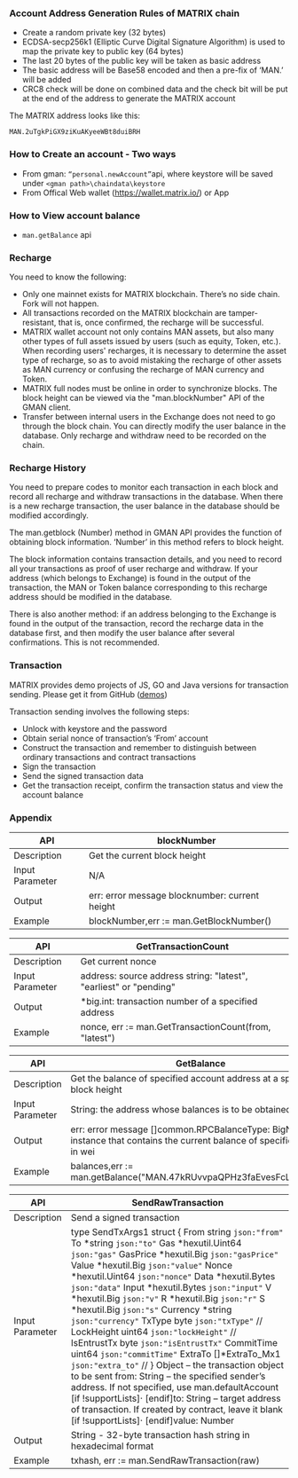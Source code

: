 
### Account Address Generation Rules of MATRIX chain

+ Create a random private key (32 bytes)
+ ECDSA-secp256k1 (Elliptic Curve Digital Signature Algorithm) is used to map the private key to public key (64 bytes)
+ The last 20 bytes of the public key will be taken as basic address
+ The basic address will be Base58 encoded and then a pre-fix of ‘MAN.’ will be added
+ CRC8 check will be done on combined data and the check bit will be put at the end of the address to generate the MATRIX account


The MATRIX address looks like this:

    MAN.2uTgkPiGX9ziKuAKyeeWBt8duiBRH 



### How to Create an account - Two ways

+ From gman: `“personal.newAccount”`api, where keystore will be saved under `<gman path>\chaindata\keystore`
+ From Offical Web wallet (https://wallet.matrix.io/) or App

### How to View account balance

+ `man.getBalance` api

### Recharge

You need to know the following:

+ Only one mainnet exists for MATRIX blockchain. There’s no side chain. Fork will not happen.
+ All transactions recorded on the MATRIX blockchain are tamper-resistant, that is, once confirmed, the recharge will be successful.
+ MATRIX wallet account not only contains MAN assets, but also many other types of full assets issued by users (such as equity, Token, etc.). When recording users' recharges, it is necessary to determine the asset type of recharge, so as to avoid mistaking the recharge of other assets as MAN currency or confusing the recharge of MAN currency and Token.
+ MATRIX full nodes must be online in order to synchronize blocks. The block height can be viewed via the "man.blockNumber" API of the GMAN client.
+ Transfer between internal users in the Exchange does not need to go through the block chain. You can directly modify the user balance in the database. Only recharge and withdraw need to be recorded on the chain.

### Recharge History
You need to prepare codes to monitor each transaction in each block and record all recharge and withdraw transactions in the database. When there is a new recharge transaction, the user balance in the database should be modified accordingly.

The man.getblock (Number) method in GMAN API provides the function of obtaining block information. ‘Number’ in this method refers to block height.

The block information contains transaction details, and you need to record all your transactions as proof of user recharge and withdraw. If your address (which belongs to Exchange) is found in the output of the transaction, the MAN or Token balance corresponding to this recharge address should be modified in the database.

There is also another method: if an address belonging to the Exchange is found in the output of the transaction, record the recharge data in the database first, and then modify the user balance after several confirmations. This is not recommended.


### Transaction 

MATRIX provides demo projects of JS, GO and Java versions for transaction sending. Please get it from GitHub ([demos](https://github.com/MatrixAINetwork/MATRIX_docs/tree/master/Developement%20Tools/Interactivecode%20lib))

Transaction sending involves the following steps:

+ Unlock with keystore and the password
+ Obtain serial nonce of transaction’s ‘From’ account
+ Construct the transaction and remember to distinguish between ordinary transactions and contract transactions
+ Sign the transaction
+ Send the signed transaction data
+ Get the transaction receipt, confirm the transaction status and view the account balance


### Appendix

| API | blockNumber |
|-----------------|-------------------------------------------------|
| Description | Get the current block height |
| Input Parameter | N/A |
| Output | err: error message  blocknumber: current height |
| Example | blockNumber,err := man.GetBlockNumber() |

| API | GetTransactionCount |
|-----------------|--------------------------------------------------------------------|
| Description | Get current nonce |
| Input Parameter | address: source address  string: "latest", "earliest" or "pending" |
| Output | *big.int: transaction number of a specified address |
| Example | nonce, err := man.GetTransactionCount(from, "latest") |

| API | GetBalance |
|-----------------|---------------------------------------------------------------------------------------------------------------------------------------------------------------------------------------|
| Description | Get the balance of specified account address at a specified block height |
| Input Parameter | String: the address whose balances is to be obtained  Number|String - （optional ）If this value is not set, use the block set by man.defaultBlock, otherwise use the specified block |
| Output | err: error message  []common.RPCBalanceType: BigNumber instance that contains the current balance of specified adder, in wei |
| Example | balances,err := man.getBalance("MAN.47kRUvvpaQPHz3faEvesFcLpdYSim") |


| API | SendRawTransaction |
|-----------------|-------------------------------------------------------------------------------------------------------------------------------------------------------------------------------------------------------------------------------------------------------------------------------------------------------------------------------------------------------------------------------------------------------------------------------------------------------------------------------------------------------------------------------------------------------------------------------------------------------------------------------------------------------------------------------------------------------------------------------------------------------------------------------------------------------------------------------------------------------------------------------------------------------------------------------------------------------------------------------------------------------------------------------------------------------------------------------------------------------------------------------------------------------------------------------------------------------------------------------------------------------------------------------------------------------------------------------------------------------------------------------------------------------------------------------------------------------------------------------------------------------------------------------------------------------------------------------------------------------------------------------------------------------------------------------------------------------------------------------------------------------------------------------------------------------------------------------------------------------------------------------------------------------------------------------------------------------------------------------------------------------------------------------------------------------------------------------------------------------------------------------------------------------------------------------------------------------------------------------------------------------------------------------------------------------------------------------------------------------------------------------------------------------------------------------------------------------------------------------------------------------------------------------------------------------------------------------------------------------------------------------------------------------------------------------------------------------------------------------------------------------------------------------------------|
| Description | Send a signed transaction |
| Input Parameter | type SendTxArgs1 struct {        From     string          `json:"from"`         To       *string         `json:"to"`         Gas      *hexutil.Uint64 `json:"gas"`          GasPrice *hexutil.Big    `json:"gasPrice"`         Value    *hexutil.Big    `json:"value"`           Nonce    *hexutil.Uint64 `json:"nonce"`           Data        *hexutil.Bytes `json:"data"`           Input       *hexutil.Bytes `json:"input"`           V           *hexutil.Big   `json:"v"`           R           *hexutil.Big   `json:"r"`           S           *hexutil.Big   `json:"s"`           Currency    *string        `json:"currency"`           TxType      byte           `json:"txType"`     //           LockHeight  uint64         `json:"lockHeight"` //           IsEntrustTx byte           `json:"isEntrustTx"`           CommitTime  uint64         `json:"commitTime"`           ExtraTo     []*ExtraTo_Mx1 `json:"extra_to"` //     }     Object – the transaction object to be sent     from: String – the specified sender’s address. If not specified, use man.defaultAccount     [if !supportLists]·           [endif]to: String – target address of transaction. If created by contract, leave it blank     [if !supportLists]·           [endif]value: Number|String|BigNumber - The amount of currency carried in the transaction, in Wei. If the transaction is created via contract, it is the initial fund     [if !supportLists]·           [endif]gas: Number|String|BigNumber - The gas used by the transaction; unused gas will be returned     [if !supportLists]·           [endif]gasPrice: Number|String|BigNumber – gas price of transaction     [if !supportLists]·           [endif]data: String – (optional) byte string containing relevant data. If created by contract, it is the code used for initialization.     [if !supportLists]·               [endif]nonce: Number - integer, using this value allows you to override your own pending transactions with the same nonce.     [if !supportLists]·           [endif]V ：signature result      [if !supportLists]·           [endif]R ：signature result      [if !supportLists]·           [endif]S ：signature result      [if !supportLists]·           [endif]Currency: type of currency     [if !supportLists]·           [endif]TxType ：transaction types (normal transactions are set as 0)      [if !supportLists]·           [endif]LockHeight: a reserved field [if !supportLists]·           [endif]IsEntrustTx  ：0-self-paid gas ，1- gas paid by others      [if !supportLists]·           [endif]CommitTime: commit time, available to scheduled transactions and revocable transactions only     ExtraTo: extended transaction (should be filled for one to many transactions) |
| Output | String - 32-byte transaction hash string in hexadecimal format |
| Example | txhash, err := man.SendRawTransaction(raw) |
